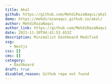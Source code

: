 ```yaml
---
title: Akal
github: https://github.com/MehdiRazaNaqvi/akal
demo: https://mehdirazanaqvi.github.io/akal/
author: MehdiRazaNaqvi
author_link: https://github.com/MehdiRazaNaqvi
date: 2023-11-30T04:41:53.653Z
description: Minimalist Dashboard Modified
ssg:
  - Nextjs
css: []
cms: []
category:
  - Dashboard
draft: true
disabled_reason: Github repo not found
---
```

